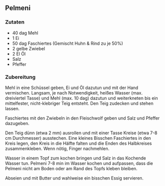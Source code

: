 ## Pelmeni

### Zutaten

* 40 dag Mehl
* 1 Ei
* 50 dag Faschiertes (Gemischt Huhn & Rind zu je 50%)
* 2 gelbe Zwiebel
* 2 El Öl
* Salz
* Pfeffer

### Zubereitung

Mehl in eine Schüssel geben, Ei und Öl dazutun und mit der Hand vermischen. Langsam, je nach Notwendigkeit, heißes Wasser (max. dreiviertel Tasse) und Mehl (max. 10 dag) dazutun und weiterkneten bis ein mittelfester, nicht-klebriger Teig entsteht. Den Teig zudecken und stehen lassen.

Faschiertes mit den Zwiebeln in den Fleischwolf geben und Salz und Pfeffer dazugeben.

Den Teig dünn (etwa 2 mm) ausrollen und mit einer Tasse Kreise (etwa 7-8 cm Durchmesser) ausstechen. Eine kleines Bisschen Faschiertes in den Kreis legen, den Kreis in die Hälfte falten und die Enden des Halbkreises zusammenkleben. Wenn nötig, Finger nachmehlen.

Wasser in einem Topf zum kochen bringen und Salz in das Kochende Wasser tun. Pelmeni 7-8 min im Wasser kochen und aufpassen, dass die Pelmeni nicht am Boden oder am Rand des Topfs kleben bleiben.

Abseien und mit Butter und wahlweise ein bisschen Essig servieren.